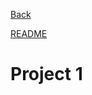 <a href="Alex-Rogan.github.io/blob/master/README.md">Back</a>

[README](your-project-name/blob/master/README.md)

# Project 1
  
